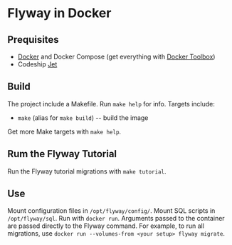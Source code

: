 # Flyway in Docker

## Prequisites

* [Docker](https://www.docker.com) and Docker Compose (get everything with [Docker Toolbox](https://www.docker.com/products/docker-toolbox))
* Codeship [Jet](https://codeship.com/documentation/docker/installation/)

## Build

The project include a Makefile. Run ```make help``` for info.  Targets include:
* ```make``` (alias for ```make build```) -- build the image

Get more Make targets with ```make help```.

## Rum the Flyway Tutorial

Run the Flyway tutorial migrations with ```make tutorial```.

## Use

Mount configuration files in ```/opt/flyway/config/```. Mount SQL scripts
in ```/opt/flyway/sql```.  Run with ```docker run```. Arguments passed to the container are
passed directly to the Flyway command. For example, to run all migrations,
use ```docker run --volumes-from <your setup> flyway migrate```.
